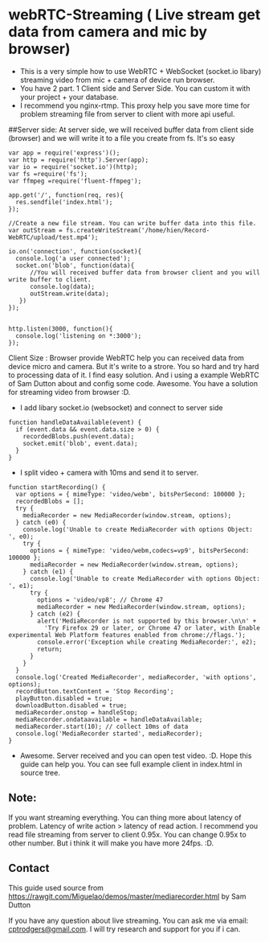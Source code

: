 # webRTC-Streaming ( Live stream get data from camera and mic by browser)
* This is a very simple how to use WebRTC + WebSocket (socket.io libary) streaming video from mic + camera of device run browser. 
* You have 2 part. 1 Client side and Server Side. You can custom it with your project + your database. 
* I recommend you nginx-rtmp. This proxy help you save more time for problem streaming file from server to client with more api useful. 

##Server side:
At server side, we will received buffer data from client side (browser) and we will write it to a file you create from fs. It's so easy
```
var app = require('express')();
var http = require('http').Server(app);
var io = require('socket.io')(http);
var fs =require('fs');
var ffmpeg =require('fluent-ffmpeg');

app.get('/', function(req, res){
  res.sendfile('index.html');
});

//Create a new file stream. You can write buffer data into this file.
var outStream = fs.createWriteStream('/home/hien/Record-WebRTC/upload/test.mp4');

io.on('connection', function(socket){
  console.log('a user connected');
  socket.on('blob', function(data){
      //You will received buffer data from browser client and you will write buffer to client.
      console.log(data);
      outStream.write(data);
   })
});


http.listen(3000, function(){
  console.log('listening on *:3000');
});
```


Client Size :
Browser provide WebRTC help you can received data from device micro and camera. But it's write to a strore. You so hard and try hard to processing data of it. I find easy solution. And i using a example WebRTC of Sam Dutton about and config some code. Awesome. You have a solution for streaming video from browser :D.

* I add libary socket.io (websocket) and connect to server side
```
function handleDataAvailable(event) {
  if (event.data && event.data.size > 0) {
    recordedBlobs.push(event.data);
    socket.emit('blob', event.data);
  }
}
```
* I split video + camera with 10ms and send it to server.
```
function startRecording() {
  var options = { mimeType: 'video/webm', bitsPerSecond: 100000 };
  recordedBlobs = [];
  try {
    mediaRecorder = new MediaRecorder(window.stream, options);
  } catch (e0) {
    console.log('Unable to create MediaRecorder with options Object: ', e0);
    try {
      options = { mimeType: 'video/webm,codecs=vp9', bitsPerSecond: 100000 };
      mediaRecorder = new MediaRecorder(window.stream, options);
    } catch (e1) {
      console.log('Unable to create MediaRecorder with options Object: ', e1);
      try {
        options = 'video/vp8'; // Chrome 47
        mediaRecorder = new MediaRecorder(window.stream, options);
      } catch (e2) {
        alert('MediaRecorder is not supported by this browser.\n\n' +
          'Try Firefox 29 or later, or Chrome 47 or later, with Enable experimental Web Platform features enabled from chrome://flags.');
        console.error('Exception while creating MediaRecorder:', e2);
        return;
      }
    }
  }
  console.log('Created MediaRecorder', mediaRecorder, 'with options', options);
  recordButton.textContent = 'Stop Recording';
  playButton.disabled = true;
  downloadButton.disabled = true;
  mediaRecorder.onstop = handleStop;
  mediaRecorder.ondataavailable = handleDataAvailable;
  mediaRecorder.start(10); // collect 10ms of data
  console.log('MediaRecorder started', mediaRecorder);
}
```


* Awesome. Server received and you can open test video. :D. Hope this guide can help you. You can see full example client in index.html in source tree.

## Note:
If you want streaming everything. You can thing more about latency of problem. Latency of write action > latency of read action. I recommend you read file streaming from server to client 0.95x. You can change 0.95x to other number. But i think it will make you have more 24fps. :D. 


## Contact
This guide used source from 
https://rawgit.com/Miguelao/demos/master/mediarecorder.html by  Sam Dutton

If you have any question about live streaming. You can ask me via email:
cptrodgers@gmail.com. I will try research and support for you if i can. 